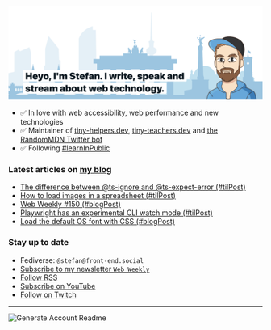 <img alt="Heyo, I'm Stefan. I write and speak about web technology." src="https://raw.githubusercontent.com/stefanjudis/stefanjudis/main/screenshot.png">

- ✅ In love with web accessibility, web performance and new technologies
- ✅ Maintainer of [tiny-helpers.dev](https://tiny-helpers.dev), [tiny-teachers.dev](https://tiny-teachers.dev/) and [the RandomMDN Twitter bot](https://twitter.com/randomMDN)
- ✅ Following [#learnInPublic](https://www.stefanjudis.com/today-i-learned/)
### Latest articles on [my blog](https://www.stefanjudis.com)

<!-- BLOG-POST-LIST:START -->
- [The difference between @ts-ignore and @ts-expect-error &lpar;#tilPost&rpar;](https://www.stefanjudis.com/today-i-learned/the-difference-ts-ignore-and-ts-expect-error/)
- [How to load images in a spreadsheet &lpar;#tilPost&rpar;](https://www.stefanjudis.com/today-i-learned/how-to-load-images-in-a-spreadsheet/)
- [Web Weekly #150 &lpar;#blogPost&rpar;](https://www.stefanjudis.com/blog/web-weekly-150/)
- [Playwright has an experimental CLI watch mode &lpar;#tilPost&rpar;](https://www.stefanjudis.com/today-i-learned/playwrights-cli-watch-mode/)
- [Load the default OS font with CSS &lpar;#blogPost&rpar;](https://www.stefanjudis.com/blog/load-the-default-os-font-with-css/)
<!-- BLOG-POST-LIST:END -->

### Stay up to date

- Fediverse: `@stefan@front-end.social`
- [Subscribe to my newsletter `Web Weekly`](https://webweekly.email/)
- [Follow RSS](https://www.stefanjudis.com/feeds/)
- [Subscribe on YouTube](https://youtube.com/c/stefanjudis)
- [Follow on Twitch](https://www.twitch.tv/stefanjudis)

---

![Generate Account Readme](https://github.com/stefanjudis/stefanjudis/workflows/Generate%20Account%20Readme/badge.svg)
